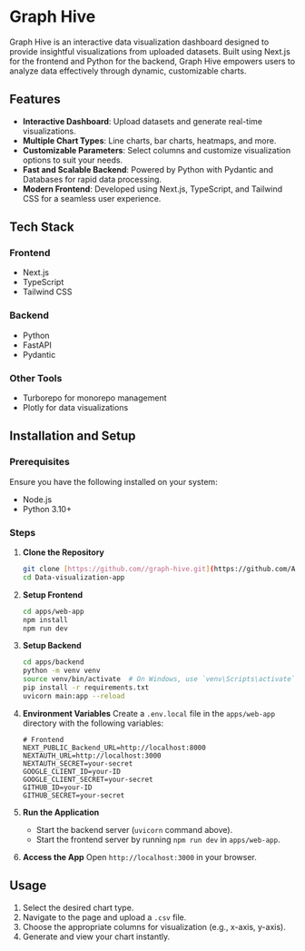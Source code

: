 # Graph Hive

Graph Hive is an interactive data visualization dashboard designed to provide insightful visualizations from uploaded datasets. Built using Next.js for the frontend and Python for the backend, Graph Hive empowers users to analyze data effectively through dynamic, customizable charts.

## Features

- **Interactive Dashboard**: Upload datasets and generate real-time visualizations.
- **Multiple Chart Types**: Line charts, bar charts, heatmaps, and more.
- **Customizable Parameters**: Select columns and customize visualization options to suit your needs.
- **Fast and Scalable Backend**: Powered by Python with Pydantic and Databases for rapid data processing.
- **Modern Frontend**: Developed using Next.js, TypeScript, and Tailwind CSS for a seamless user experience.

## Tech Stack

### Frontend

- Next.js
- TypeScript
- Tailwind CSS

### Backend

- Python
- FastAPI
- Pydantic

### Other Tools

- Turborepo for monorepo management
- Plotly for data visualizations

## Installation and Setup

### Prerequisites

Ensure you have the following installed on your system:

- Node.js
- Python 3.10+

### Steps

1. **Clone the Repository**

   ```bash
   git clone [https://github.com//graph-hive.git](https://github.com/Abhinav-1904/Data-visualization-app
   cd Data-visualization-app
   ```

2. **Setup Frontend**

   ```bash
   cd apps/web-app
   npm install
   npm run dev
   ```

3. **Setup Backend**

   ```bash
   cd apps/backend
   python -m venv venv
   source venv/bin/activate  # On Windows, use `venv\Scripts\activate`
   pip install -r requirements.txt
   uvicorn main:app --reload
   ```

4. **Environment Variables**
   Create a `.env.local` file in the `apps/web-app` directory with the following variables:

   ```env
   # Frontend
   NEXT_PUBLIC_Backend_URL=http://localhost:8000
   NEXTAUTH_URL=http://localhost:3000
   NEXTAUTH_SECRET=your-secret
   GOOGLE_CLIENT_ID=your-ID
   GOOGLE_CLIENT_SECRET=your-secret
   GITHUB_ID=your-ID
   GITHUB_SECRET=your-secret
   ```

5. **Run the Application**

   - Start the backend server (`uvicorn` command above).
   - Start the frontend server by running `npm run dev` in `apps/web-app`.

6. **Access the App**
   Open `http://localhost:3000` in your browser.

## Usage

1. Select the desired chart type.
2. Navigate to the page and upload a `.csv` file.
3. Choose the appropriate columns for visualization (e.g., x-axis, y-axis).
4. Generate and view your chart instantly.
